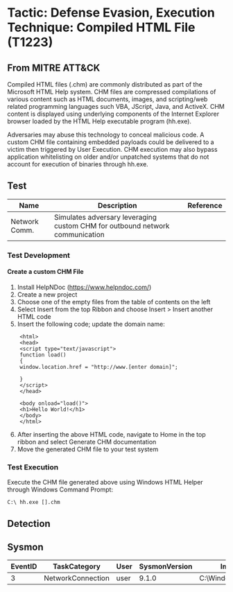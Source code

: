 <h1> Tactic: Defense Evasion, Execution
Technique: Compiled HTML File (T1223)  </h1>
<h2> From MITRE ATT&CK </h2>

Compiled HTML files (.chm) are commonly distributed as part of the Microsoft HTML Help system. CHM files are compressed compilations of various content such as HTML documents, images, and scripting/web related programming languages such VBA, JScript, Java, and ActiveX. CHM content is displayed using underlying components of the Internet Explorer browser loaded by the HTML Help executable program (hh.exe).

Adversaries may abuse this technology to conceal malicious code. A custom CHM file containing embedded payloads could be delivered to a victim then triggered by User Execution. CHM execution may also bypass application whitelisting on older and/or unpatched systems that do not account for execution of binaries through hh.exe.

<h2> Test </h2>

Name          | Description                                                                  | Reference
------------- | -----------------------------------------------------------------------------| ------------
Network Comm. | Simulates adversary leveraging custom CHM for outbound network communication |  

<h3> Test Development </h3>

<h4> Create a custom CHM File </h3>

1. Install HelpNDoc (https://www.helpndoc.com/)
2. Create a new project
3. Choose one of the empty files from the table of contents on the left
4. Select Insert from the top Ribbon and choose Insert > Insert another HTML code
5. Insert the following code; update the domain name:
```
    <html>
    <head>
    <script type="text/javascript">
    function load()
    {
    window.location.href = "http://www.[enter domain]";

    }
    </script>
    </head>

    <body onload="load()">
    <h1>Hello World!</h1>
    </body>
    </html>
```
6. After inserting the above HTML code, navigate to Home in the top ribbon and select Generate CHM documentation
7. Move the generated CHM file to your test system

<h3> Test Execution </h3>

Execute the CHM file generated above using Windows HTML Helper through Windows Command Prompt: 
```
C:\ hh.exe [].chm
```

<h2> Detection </h2>

## Sysmon 

EventID | TaskCategory       | User  | SysmonVersion | Image             |  Commandline 
------- | ------------------ |-------|---------------|-------------------| ------------
3       | NetworkConnection  | user   | 9.1.0         | C:\Windows\hh.exe | NA

